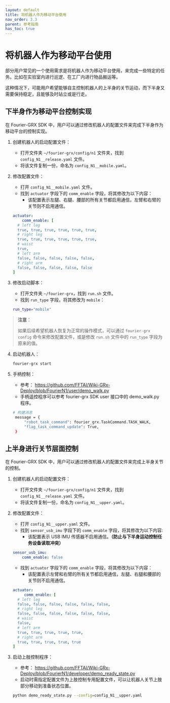 ```yaml
---
layout: default
title: 将机器人作为移动平台使用
nav_order: 3.3
parent: 参考指南
has_toc: true
---
```


# 将机器人作为移动平台使用

部分用户常见的一个使用需求是将机器人作为移动平台使用，来完成一些特定的任务。比如在实验室内进行巡逻、在工厂内进行物品搬运等。

这种情况下，可能用户希望能够自主控制机器人的上半身的关节运动，而下半身又需要保持稳定，且能够及时站立或是行走。

## 下半身作为移动平台控制实现

在 Fourier-GRX SDK 中，用户可以通过修改机器人的配置文件来完成下半身作为移动平台的控制实现。

1. 创建机器人的启动配置文件：
    - 打开文件夹 `~/fourier-grx/config/n1` 文件夹，找到 `config_N1__release.yaml` 文件。
    - 将该文件复制一份，命名为 `config_N1__mobile.yaml`。

2. 修改配置文件：
    - 打开 `config_N1__mobile.yaml` 文件。
    - 找到 `actuator` 字段下的 `comm_enable` 字段，将其修改为以下内容：
        - 该配置表示左腿、右腿、腰部的所有关节都启用通信，左臂和右臂的关节则不启用通信。

    ```yaml
    actuator:
        comm_enable: [
      # left leg
      true, true, true, true, true, true, 
      # right leg
      true, true, true, true, true, true,
      # waist
      true,
      # left arm
      false, false, false, false, false,
      # right arm
      false, false, false, false, false
    ]
    ```


3. 修改启动脚本：
    - 打开文件夹 `~/fourier-grx`，找到 `run.sh` 文件。
    - 找到 `run_type` 字段，将其修改为 `mobile`：

   ```bash
   run_type="mobile"
   ```

> **注意**：
>
> 如果后续希望机器人恢复为正常的操作模式，可以通过 `fourier-grx config` 命令来修改配置文件，或是修改 `run.sh` 文件中的 `run_type` 字段为原来的值。

4. 启动机器人：

   ```bash
   fourier-grx start
   ```

5. 手柄控制：
    - 参考： https://github.com/FFTAI/Wiki-GRx-Deploy/blob/FourierN1/user/demo_walk.py
    - 手柄遥控程序可以参考 fourier-grx SDK user 接口中的 demo_walk.py 程序。

   ```bash
   # 构建消息
    message = {
        "robot_task_command": fourier_grx.TaskCommand.TASK_WALK,
        "flag_task_command_update": True,
    }
   ```

## 上半身进行关节层面控制

在 Fourier-GRX SDK 中，用户可以通过修改机器人的配置文件来完成上半身关节的控制。

1. 创建机器人的启动配置文件：
    - 打开文件夹 `~/fourier-grx/config/n1` 文件夹，找到 `config_N1__release.yaml` 文件。
    - 将该文件复制一份，命名为 `config_N1__upper.yaml`。

2. 修改配置文件：
    - 打开 `config_N1__upper.yaml` 文件。
    - 找到 `sensor_usb_imu` 字段下的 `comm_enable` 字段，将其修改为以下内容:
        - 该配置表示 USB IMU 传感器不启用通信。**（防止与下半身运动控制任务设备读取冲突）**

    ```yaml
    sensor_usb_imu:
        comm_enable: false
    ```

    - 找到 `actuator` 字段下的 `comm_enable` 字段，将其修改为以下内容：
        - 该配置表示左臂和右臂的所有关节都启用通信，左腿、右腿和腰部的关节则不启用通信。

    ```yaml
    actuator:
         comm_enable: [
      # left leg
      false, false, false, false, false, false, 
      # right leg
      false, false, false, false, false, false,
      # waist
      false,
      # left arm
      true, true, true, true, true,
      # right arm
      true, true, true, true, true
    ]
    ```

3. 启动上肢控制程序：
    - 参考： https://github.com/FFTAI/Wiki-GRx-Deploy/blob/FourierN1/developer/demo_ready_state.py
    - 启动时需指定配置文件为上肢控制专用配置文件，可以让机器人关节上肢部分移动到准备状态位置。

    ```bash
    python demo_ready_state.py --config=config_N1__upper.yaml
    ```


